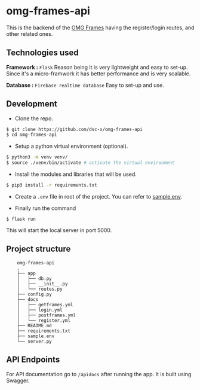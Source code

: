 # omg-frames-api

This is the backend of the [OMG Frames](https://github.com/dsc-x/omg-frames) having the register/login routes, and other related ones. 

## Technologies used

**Framework :** `Flask` Reason being it is very lightweight and easy to set-up. Since it's a micro-framwork it has better performance and is very scalable.

**Database :** `Firebase realtime database` Easy to set-up and use. 

## Development

- Clone the repo. 
```bash
$ git clone https://github.com/dsc-x/omg-frames-api
$ cd omg-frames-api
```

- Setup a python virtual environment (optional).
```bash
$ python3 -m venv venv/
$ source ./venv/bin/activate # activate the virtual environment
```

- Install the modules and libraries that will be used.
```bash
$ pip3 install -r requirements.txt
```

- Create a `.env` file in root of the project. You can refer to [sample.env](sample.env). 

- Finally run the command
```
$ flask run
```

This will start the local server in port 5000. 

## Project structure

```
    omg-frames-api
    .
    ├── app
    │   ├── db.py
    │   ├── __init__.py
    │   └── routes.py
    ├── config.py
    ├── docs
    │   ├── getframes.yml
    │   ├── login.yml
    │   ├── postframes.yml
    │   └── register.yml
    ├── README.md
    ├── requirements.txt
    ├── sample.env
    └── server.py
```

## API Endpoints

For API documentation go to `/apidocs` after running the app. It is built using Swagger. 